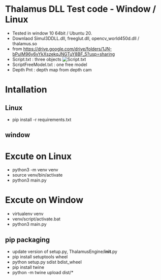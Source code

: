 # Thalamus DLL Test code - Window / Linux
 - Tested in window 10 64bit / Ubuntu 20.
 - Downlaod  Simul3DDLL.dll, freeglut.dll, opencv_world450d.dll / thalamus.so
 - from https://drive.google.com/drive/folders/1JN-bPuIM96y6vYkXszekqJNGTuY8BF_5?usp=sharing
 - Script.txt : three objects
 ![Script.txt](Readme_data/01.png) 
 - ScriptFreeModel.txt : one free model 
 - Depth Pnt : depth map from depth cam

# Intallation
## Linux
  - pip install -r requirements.txt
## window 

# Excute on Linux
 - python3 -m venv venv 
 - source venv/bin/activate
 - python3 main.py

# Excute on Window
 - virtualenv venv 
 - venv/script/activate.bat
 - python3 main.py

## pip packaging
- update version of setup.py, ThalamusEngine/__init__.py
- pip install setuptools wheel
- python setup.py sdist bdist_wheel
- pip install twine
- python -m twine upload dist/*